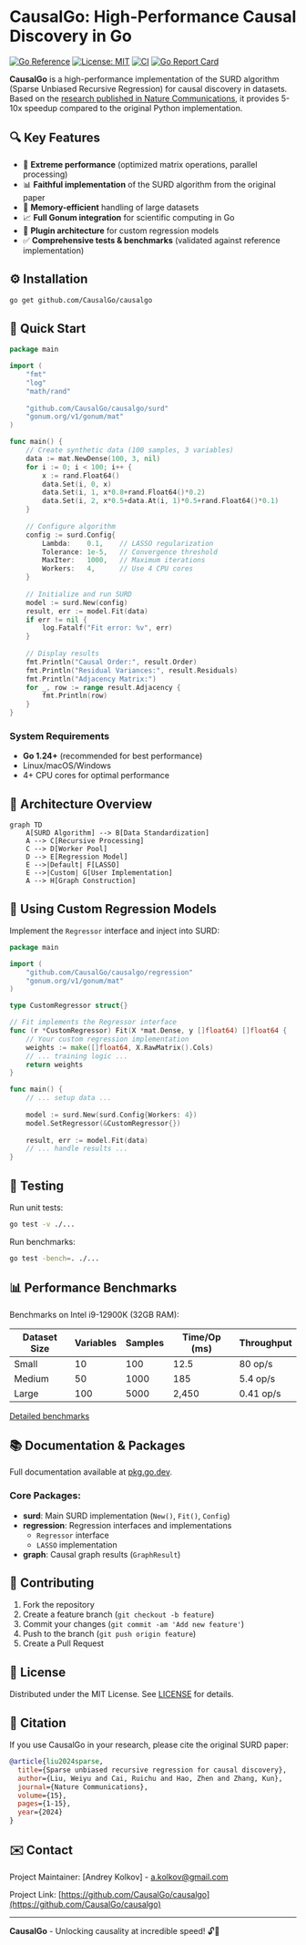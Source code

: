 # CausalGo: High-Performance Causal Discovery in Go

[![Go Reference](https://pkg.go.dev/badge/github.com/CausalGo/causalgo.svg)](https://pkg.go.dev/github.com/CausalGo/causalgo)
[![License: MIT](https://img.shields.io/badge/License-MIT-blue.svg)](https://opensource.org/licenses/MIT)
[![CI](https://github.com/CausalGo/causalgo/actions/workflows/go.yml/badge.svg)](https://github.com/CausalGo/causalgo/actions/workflows/go.yml)
[![Go Report Card](https://goreportcard.com/badge/github.com/CausalGo/causalgo)](https://goreportcard.com/report/github.com/CausalGo/causalgo)

**CausalGo** is a high-performance implementation of the SURD algorithm (Sparse Unbiased Recursive Regression) for causal discovery in datasets. Based on the [research published in Nature Communications](https://www.nature.com/articles/s41467-024-53373-4), it provides 5-10x speedup compared to the original Python implementation.

## 🔍 Key Features

- 🚀 **Extreme performance** (optimized matrix operations, parallel processing)
- 📊 **Faithful implementation** of the SURD algorithm from the original paper
- 💾 **Memory-efficient** handling of large datasets
- 📈 **Full Gonum integration** for scientific computing in Go
- 🔌 **Plugin architecture** for custom regression models
- ✅ **Comprehensive tests & benchmarks** (validated against reference implementation)

## ⚙️ Installation

```bash
go get github.com/CausalGo/causalgo
```

## 🚀 Quick Start

```go
package main

import (
    "fmt"
    "log"
    "math/rand"
    
    "github.com/CausalGo/causalgo/surd"
    "gonum.org/v1/gonum/mat"
)

func main() {
    // Create synthetic data (100 samples, 3 variables)
    data := mat.NewDense(100, 3, nil)
    for i := 0; i < 100; i++ {
        x := rand.Float64()
        data.Set(i, 0, x)
        data.Set(i, 1, x*0.8+rand.Float64()*0.2)
        data.Set(i, 2, x*0.5+data.At(i, 1)*0.5+rand.Float64()*0.1)
    }
    
    // Configure algorithm
    config := surd.Config{
        Lambda:    0.1,    // LASSO regularization
        Tolerance: 1e-5,   // Convergence threshold
        MaxIter:   1000,   // Maximum iterations
        Workers:   4,      // Use 4 CPU cores
    }
    
    // Initialize and run SURD
    model := surd.New(config)
    result, err := model.Fit(data)
    if err != nil {
        log.Fatalf("Fit error: %v", err)
    }
    
    // Display results
    fmt.Println("Causal Order:", result.Order)
    fmt.Println("Residual Variances:", result.Residuals)
    fmt.Println("Adjacency Matrix:")
    for _, row := range result.Adjacency {
        fmt.Println(row)
    }
}
```

### System Requirements
- **Go 1.24+** (recommended for best performance)
- Linux/macOS/Windows
- 4+ CPU cores for optimal performance

## 🧩 Architecture Overview

```mermaid
graph TD
    A[SURD Algorithm] --> B[Data Standardization]
    A --> C[Recursive Processing]
    C --> D[Worker Pool]
    D --> E[Regression Model]
    E -->|Default| F[LASSO]
    E -->|Custom| G[User Implementation]
    A --> H[Graph Construction]
```

## 🔌 Using Custom Regression Models

Implement the `Regressor` interface and inject into SURD:

```go
package main

import (
    "github.com/CausalGo/causalgo/regression"
    "gonum.org/v1/gonum/mat"
)

type CustomRegressor struct{}

// Fit implements the Regressor interface
func (r *CustomRegressor) Fit(X *mat.Dense, y []float64) []float64 {
    // Your custom regression implementation
    weights := make([]float64, X.RawMatrix().Cols)
    // ... training logic ...
    return weights
}

func main() {
    // ... setup data ...
    
    model := surd.New(surd.Config{Workers: 4})
    model.SetRegressor(&CustomRegressor{})
    
    result, err := model.Fit(data)
    // ... handle results ...
}
```

## 🧪 Testing

Run unit tests:
```bash
go test -v ./...
```

Run benchmarks:
```bash
go test -bench=. ./...
```

## 📊 Performance Benchmarks

Benchmarks on Intel i9-12900K (32GB RAM):

| Dataset Size | Variables | Samples | Time/Op (ms) | Throughput |
|--------------|-----------|---------|--------------|------------|
| Small        | 10        | 100     | 12.5         | 80 op/s    |
| Medium       | 50        | 1000    | 185          | 5.4 op/s   |
| Large        | 100       | 5000    | 2,450        | 0.41 op/s  |

[Detailed benchmarks](BENCHMARKS.md)

## 📚 Documentation & Packages

Full documentation available at [pkg.go.dev](https://pkg.go.dev/github.com/CausalGo/causalgo).

### Core Packages:
- **surd**: Main SURD implementation (`New()`, `Fit()`, `Config`)
- **regression**: Regression interfaces and implementations
    - `Regressor` interface
    - `LASSO` implementation
- **graph**: Causal graph results (`GraphResult`)

## 🤝 Contributing

1. Fork the repository
2. Create a feature branch (`git checkout -b feature`)
3. Commit your changes (`git commit -am 'Add new feature'`)
4. Push to the branch (`git push origin feature`)
5. Create a Pull Request

## 📜 License

Distributed under the MIT License. See [LICENSE](LICENSE) for details.

## 📝 Citation

If you use CausalGo in your research, please cite the original SURD paper:

```bibtex
@article{liu2024sparse,
  title={Sparse unbiased recursive regression for causal discovery},
  author={Liu, Weiyu and Cai, Ruichu and Hao, Zhen and Zhang, Kun},
  journal={Nature Communications},
  volume={15},
  pages={1-15},
  year={2024}
}
```

## ✉️ Contact

Project Maintainer: [Andrey Kolkov] - a.kolkov@gmail.com

Project Link: [https://github.com/CausalGo/causalgo](https://github.com/CausalGo/causalgo)

---
**CausalGo** - Unlocking causality at incredible speed! 🔓🚀

